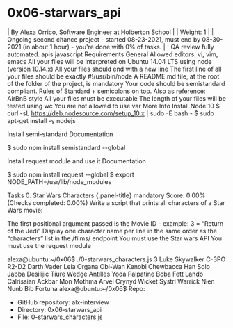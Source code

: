 # 0x06-starwars_api
| By Alexa Orrico, Software Engineer at Holberton School | | Weight: 1 | | Ongoing second chance project - started 08-23-2021, must end by 08-30-2021 (in about 1 hour) - you're done with 0% of tasks. | | QA review fully automated. 
apis javascript
Requirements
General
Allowed editors: vi, vim, emacs
All your files will be interpreted on Ubuntu 14.04 LTS using node (version 10.14.x)
All your files should end with a new line
The first line of all your files should be exactly #!/usr/bin/node
A README.md file, at the root of the folder of the project, is mandatory
Your code should be semistandard compliant. Rules of Standard + semicolons on top. Also as reference: AirBnB style
All your files must be executable
The length of your files will be tested using wc
You are not allowed to use var
More Info
Install Node 10
$ curl -sL https://deb.nodesource.com/setup_10.x | sudo -E bash - $ sudo apt-get install -y nodejs

Install semi-standard
Documentation

$ sudo npm install semistandard --global

Install request module and use it
Documentation

$ sudo npm install request --global $ export NODE_PATH=/usr/lib/node_modules

Tasks
0. Star Wars Characters {.panel-title}
mandatory Score: 0.00% (Checks completed: 0.00%) Write a script that prints all characters of a Star Wars movie:

The first positional argument passed is the Movie ID - example: 3 = “Return of the Jedi” Display one character name per line in the same order as the “characters” list in the /films/ endpoint You must use the Star wars API You must use the request module

alexa@ubuntu:~/0x06$ ./0-starwars_characters.js 3
Luke Skywalker
C-3PO
R2-D2
Darth Vader
Leia Organa
Obi-Wan Kenobi
Chewbacca
Han Solo
Jabba Desilijic Tiure
Wedge Antilles
Yoda
Palpatine
Boba Fett
Lando Calrissian
Ackbar
Mon Mothma
Arvel Crynyd
Wicket Systri Warrick
Nien Nunb
Bib Fortuna
alexa@ubuntu:~/0x06$ 
Repo:

- GitHub repository: alx-interview
- Directory: 0x06-starwars_api
- File: 0-starwars_characters.js
